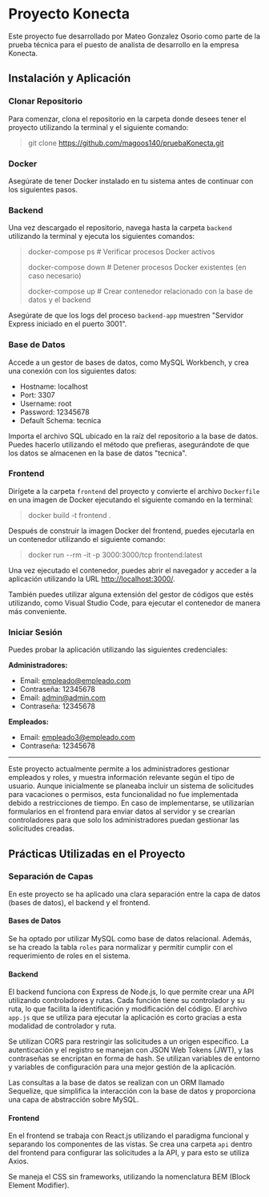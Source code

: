 # Proyecto Konecta

Este proyecto fue desarrollado por Mateo Gonzalez Osorio como parte de la prueba técnica para el puesto de analista de desarrollo en la empresa Konecta.

## Instalación y Aplicación

### Clonar Repositorio

Para comenzar, clona el repositorio en la carpeta donde desees tener el proyecto utilizando la terminal y el siguiente comando:
>git clone https://github.com/magoos140/pruebaKonecta.git


### Docker

Asegúrate de tener Docker instalado en tu sistema antes de continuar con los siguientes pasos.

### Backend

Una vez descargado el repositorio, navega hasta la carpeta `backend` utilizando la terminal y ejecuta los siguientes comandos:

>docker-compose ps # Verificar procesos Docker activos
>
>docker-compose down # Detener procesos Docker existentes (en caso necesario)
>
>docker-compose up # Crear contenedor relacionado con la base de datos y el backend


Asegúrate de que los logs del proceso `backend-app` muestren "Servidor Express iniciado en el puerto 3001".

### Base de Datos

Accede a un gestor de bases de datos, como MySQL Workbench, y crea una conexión con los siguientes datos:

- Hostname: localhost
- Port: 3307
- Username: root
- Password: 12345678
- Default Schema: tecnica

Importa el archivo SQL ubicado en la raíz del repositorio a la base de datos. Puedes hacerlo utilizando el método que prefieras, asegurándote de que los datos se almacenen en la base de datos "tecnica".

### Frontend

Dirígete a la carpeta `frontend` del proyecto y convierte el archivo `Dockerfile` en una imagen de Docker ejecutando el siguiente comando en la terminal:

>docker build -t frontend .


Después de construir la imagen Docker del frontend, puedes ejecutarla en un contenedor utilizando el siguiente comando:

>docker run --rm -it -p 3000:3000/tcp frontend:latest


Una vez ejecutado el contenedor, puedes abrir el navegador y acceder a la aplicación utilizando la URL [http://localhost:3000/](http://localhost:3000/).

También puedes utilizar alguna extensión del gestor de códigos que estés utilizando, como Visual Studio Code, para ejecutar el contenedor de manera más conveniente.

### Iniciar Sesión

Puedes probar la aplicación utilizando las siguientes credenciales:

**Administradores:**
- Email: empleado@empleado.com
- Contraseña: 12345678
- Email: admin@admin.com
- Contraseña: 12345678

**Empleados:**

- Email: empleado3@empleado.com
- Contraseña: 12345678

---

Este proyecto actualmente permite a los administradores gestionar empleados y roles, y muestra información relevante según el tipo de usuario. Aunque inicialmente se planeaba incluir un sistema de solicitudes para vacaciones o permisos, esta funcionalidad no fue implementada debido a restricciones de tiempo. En caso de implementarse, se utilizarían formularios en el frontend para enviar datos al servidor y se crearían controladores para que solo los administradores puedan gestionar las solicitudes creadas.

## Prácticas Utilizadas en el Proyecto

### Separación de Capas

En este proyecto se ha aplicado una clara separación entre la capa de datos (bases de datos), el backend y el frontend.

#### Bases de Datos

Se ha optado por utilizar MySQL como base de datos relacional. Además, se ha creado la tabla `roles` para normalizar y permitir cumplir con el requerimiento de roles en el sistema.

#### Backend

El backend funciona con Express de Node.js, lo que permite crear una API utilizando controladores y rutas. Cada función tiene su controlador y su ruta, lo que facilita la identificación y modificación del código. El archivo `app.js` que se utiliza para ejecutar la aplicación es corto gracias a esta modalidad de controlador y ruta.

Se utilizan CORS para restringir las solicitudes a un origen específico. La autenticación y el registro se manejan con JSON Web Tokens (JWT), y las contraseñas se encriptan en forma de hash. Se utilizan variables de entorno y variables de configuración para una mejor gestión de la aplicación.

Las consultas a la base de datos se realizan con un ORM llamado Sequelize, que simplifica la interacción con la base de datos y proporciona una capa de abstracción sobre MySQL.

#### Frontend

En el frontend se trabaja con React.js utilizando el paradigma funcional y separando los componentes de las vistas. Se crea una carpeta `api` dentro del frontend para configurar las solicitudes a la API, y para esto se utiliza Axios.

Se maneja el CSS sin frameworks, utilizando la nomenclatura BEM (Block Element Modifier).

